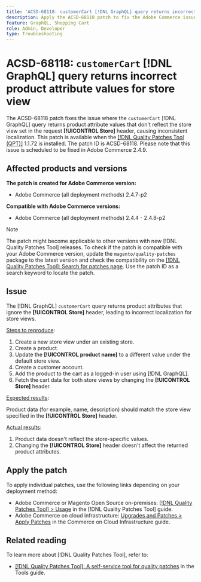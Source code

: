 ```yaml
---
title: 'ACSD-68118: customerCart [!DNL GraphQL] query returns incorrect product attribute values for store view'
description: Apply the ACSD-68118 patch to fix the Adobe Commerce issue where the customerCart [!DNL GraphQL] query returns product attribute values that don't reflect the store view set in the request [!UICONTROL Store] header, causing inconsistent localization.
feature: GraphQL, Shopping Cart
role: Admin, Developer
type: Troubleshooting
---
```


# ACSD-68118: `customerCart` [!DNL GraphQL] query returns incorrect product attribute values for store view

The ACSD-68118 patch fixes the issue where the `customerCart` [!DNL GraphQL] query returns product attribute values that don't reflect the store view set in the request **[!UICONTROL Store]** header, causing inconsistent localization. This patch is available when the [[!DNL Quality Patches Tool (QPT)]](/help/tools/quality-patches-tool/quality-patches-tool-to-self-serve-quality-patches.md) 1.1.72 is installed. The patch ID is ACSD-68118. Please note that this issue is scheduled to be fixed in Adobe Commerce 2.4.9.

## Affected products and versions

**The patch is created for Adobe Commerce version:**

* Adobe Commerce (all deployment methods) 2.4.7-p2

**Compatible with Adobe Commerce versions:**

* Adobe Commerce (all deployment methods) 2.4.4 - 2.4.8-p2

>[!NOTE]
>
>The patch might become applicable to other versions with new [!DNL Quality Patches Tool] releases. To check if the patch is compatible with your Adobe Commerce version, update the `magento/quality-patches` package to the latest version and check the compatibility on the [[!DNL Quality Patches Tool]: Search for patches page](https://experienceleague.adobe.com/tools/commerce-quality-patches/index.html). Use the patch ID as a search keyword to locate the patch.

## Issue

The [!DNL GraphQL] `customerCart` query returns product attributes that ignore the **[!UICONTROL Store]** header, leading to incorrect localization for store views.

<u>Steps to reproduce</u>:

1. Create a new store view under an existing store.
1. Create a product.
1. Update the **[!UICONTROL product name]** to a different value under the default store view.
1. Create a customer account.
1. Add the product to the cart as a logged-in user using [!DNL GraphQL].
1. Fetch the cart data for both store views by changing the **[!UICONTROL Store]** header.

<u>Expected results</u>:

Product data (for example, name, description) should match the store view specified in the **[!UICONTROL Store]** header.

<u>Actual results</u>:

1. Product data doesn't reflect the store-specific values.
1. Changing the **[!UICONTROL Store]** header doesn't affect the returned product attributes.

## Apply the patch

To apply individual patches, use the following links depending on your deployment method:

* Adobe Commerce or Magento Open Source on-premises: [[!DNL Quality Patches Tool] > Usage](/help/tools/quality-patches-tool/usage.md) in the [!DNL Quality Patches Tool] guide.
* Adobe Commerce on cloud infrastructure: [Upgrades and Patches > Apply Patches](https://experienceleague.adobe.com/docs/commerce-cloud-service/user-guide/develop/upgrade/apply-patches.html) in the Commerce on Cloud Infrastructure guide.

## Related reading

To learn more about [!DNL Quality Patches Tool], refer to:

* [[!DNL Quality Patches Tool]: A self-service tool for quality patches](/help/tools/quality-patches-tool/quality-patches-tool-to-self-serve-quality-patches.md) in the Tools guide.
